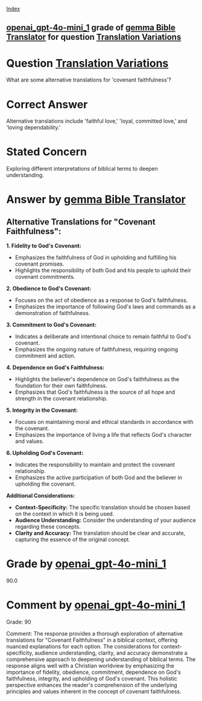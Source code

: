 
[Index](../../../../index.md)
## [openai_gpt-4o-mini_1](../../../grading_models/openai_gpt-4o-mini_1.md) grade of [gemma Bible Translator](../../../answering_models/gemma_Bible_Translator.md) for question [Translation Variations](../../../questions/Translation_Variations.md)

# Question [Translation Variations](../../../questions/Translation_Variations.md)
What are some alternative translations for 'covenant faithfulness'?

# Correct Answer
Alternative translations include 'faithful love,' 'loyal, committed love,' and 'loving dependability.'

# Stated Concern
Exploring different interpretations of biblical terms to deepen understanding.

# Answer by [gemma Bible Translator](../../../answering_models/gemma_Bible_Translator.md)
## Alternative Translations for "Covenant Faithfulness":

**1. Fidelity to God's Covenant:**
- Emphasizes the faithfulness of God in upholding and fulfilling his covenant promises.
- Highlights the responsibility of both God and his people to uphold their covenant commitments.

**2. Obedience to God's Covenant:**
- Focuses on the act of obedience as a response to God's faithfulness.
- Emphasizes the importance of following God's laws and commands as a demonstration of faithfulness.

**3. Commitment to God's Covenant:**
- Indicates a deliberate and intentional choice to remain faithful to God's covenant.
- Emphasizes the ongoing nature of faithfulness, requiring ongoing commitment and action.

**4. Dependence on God's Faithfulness:**
- Highlights the believer's dependence on God's faithfulness as the foundation for their own faithfulness.
- Emphasizes that God's faithfulness is the source of all hope and strength in the covenant relationship.

**5. Integrity in the Covenant:**
- Focuses on maintaining moral and ethical standards in accordance with the covenant.
- Emphasizes the importance of living a life that reflects God's character and values.

**6. Upholding God's Covenant:**
- Indicates the responsibility to maintain and protect the covenant relationship.
- Emphasizes the active participation of both God and the believer in upholding the covenant.

**Additional Considerations:**

* **Context-Specificity:** The specific translation should be chosen based on the context in which it is being used. 
* **Audience Understanding:** Consider the understanding of your audience regarding these concepts.
* **Clarity and Accuracy:** The translation should be clear and accurate, capturing the essence of the original concept.

# Grade by [openai_gpt-4o-mini_1](../../../grading_models/openai_gpt-4o-mini_1.md)
90.0

# Comment by [openai_gpt-4o-mini_1](../../../grading_models/openai_gpt-4o-mini_1.md)
Grade: 90

Comment: The response provides a thorough exploration of alternative translations for "Covenant Faithfulness" in a biblical context, offering nuanced explanations for each option. The considerations for context-specificity, audience understanding, clarity, and accuracy demonstrate a comprehensive approach to deepening understanding of biblical terms. The response aligns well with a Christian worldview by emphasizing the importance of fidelity, obedience, commitment, dependence on God's faithfulness, integrity, and upholding of God's covenant. This holistic perspective enhances the reader's comprehension of the underlying principles and values inherent in the concept of covenant faithfulness.
